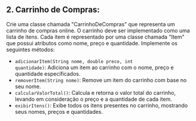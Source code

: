 ## 2. Carrinho de Compras:
Crie uma classe chamada "CarrinhoDeCompras" que representa um carrinho de compras online. O carrinho deve ser implementado como uma lista de itens. Cada item é representado por uma classe chamada "Item" que possui atributos como nome, preço e quantidade. Implemente os seguintes métodos:

- <code>adicionarItem(String nome, double preco, int quantidade)</code>: Adiciona um item ao carrinho com o nome, preço e quantidade especificados.
- <code>removerItem(String nome)</code>: Remove um item do carrinho com base no seu nome.
- <code>calcularValorTotal()</code>: Calcula e retorna o valor total do carrinho, levando em consideração o preço e a quantidade de cada item.
- <code>exibirItens()</code>: Exibe todos os itens presentes no carrinho, mostrando seus nomes, preços e quantidades.